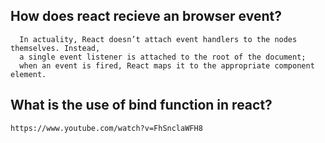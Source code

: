 ## How does react recieve an browser event?
      In actuality, React doesn’t attach event handlers to the nodes themselves. Instead, 
      a single event listener is attached to the root of the document; 
      when an event is fired, React maps it to the appropriate component element.
## What is the use of bind function in react?
    https://www.youtube.com/watch?v=FhSnclaWFH8
